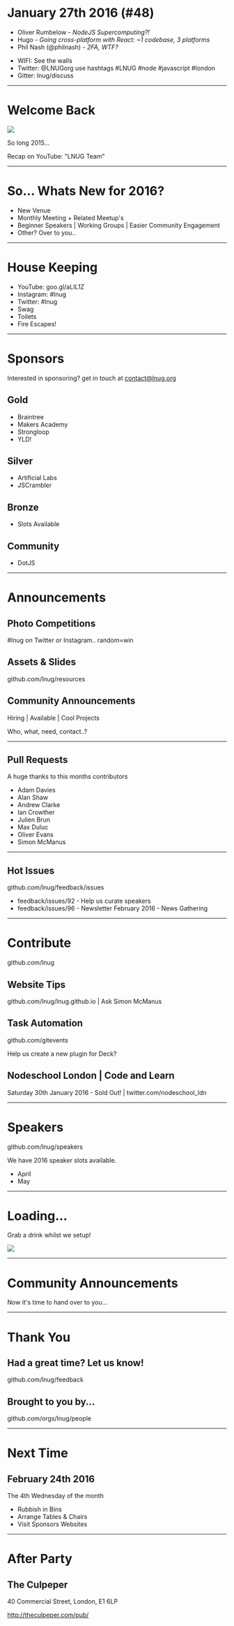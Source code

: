 
<!--
master: landing-slide
-->
<object id="logo" type="image/svg+xml" data="images/lnug-logo.svg"></object>
# January 27th 2016 (#48)

<ul class="speakers">
  <li class="speaker-card">Oliver Rumbelow - <em>NodeJS Supercomputing?!</em></li>
  <li class="speaker-card">Hugo - <em>Going cross-platform with React: ~1 codebase, 3 platforms</em></li>
  <li class="speaker-card">Phil Nash (@philnash) - <em>2FA, WTF?</em></li>
</ul>

<ul class="information">
  <li class="information-item">WIFI: See the walls</li>
  <li class="information-item">Twitter: @LNUGorg use hashtags #LNUG #node #javascript #london</li>
  <li class="information-item">Gitter: lnug/discuss</li>
</ul>

---
<!--
master: image
-->

# Welcome Back

![](images/explosion.gif)

So long 2015...

Recap on YouTube: "LNUG Team"

---
<!--
master: bullet-slide
-->

# So... Whats New for 2016?

- New Venue
- Monthly Meeting + Related Meetup's
- Beginner Speakers | Working Groups | Easier Community Engagement
- Other? Over to you..

---
<!--
master: bullet-slide
-->

# House Keeping

* YouTube: goo.gl/aLIL1Z
* Instagram: #lnug
* Twitter: #lnug
* Swag
* Toilets
* Fire Escapes!

---
<!--
master: sponsor-slide
-->

# Sponsors
Interested in sponsoring? get in touch at contact@lnug.org

## Gold
* Braintree
* Makers Academy
* Strongloop
* YLD!

## Silver
* Artificial Labs
* JSCrambler

## Bronze
* Slots Available

## Community
* DotJS

---
<!--
master: basic-slide
-->

# Announcements

## Photo Competitions
#lnug on Twitter or Instagram.. random=win

## Assets & Slides
github.com/lnug/resources

## Community Announcements
Hiring | Available | Cool Projects

Who, what, need, contact..?

---
<!--
master: bullet-caption-slide
-->

## Pull Requests
A huge thanks to this months contributors
* Adam Davies
* Alan Shaw
* Andrew Clarke
* Ian Crowther
* Julien Brun
* Max Duluc
* Oliver Evans
* Simon McManus

---
<!--
master: bullet-caption-slide
-->

## Hot Issues
github.com/lnug/feedback/issues

* feedback/issues/92 - Help us curate speakers
* feedback/issues/96 - Newsletter February 2016 - News Gathering

---
<!--
master: basic-caption-slide
-->

# Contribute
github.com/lnug

## Website Tips
github.com/lnug/lnug.github.io | Ask Simon McManus

## Task Automation
github.com/gitevents

Help us create a new plugin for Deck?

## Nodeschool London | Code and Learn
Saturday 30th January 2016 - Sold Out! | twitter.com/nodeschool_ldn

---
<!--
master: bullet-caption-slide
-->

# Speakers
github.com/lnug/speakers

We have 2016 speaker slots available.

* April
* May

---
<!--
master: image
-->

# Loading...
Grab a drink whilst we setup!

![](images/break.gif)

---
<!--
master: image
-->

# Community Announcements
Now it's time to hand over to you...

---
<!--
master: basic-slide
-->

# Thank You

## Had a great time? Let us know!
github.com/lnug/feedback

## Brought to you by...
github.com/orgs/lnug/people

---
<!--
master: bullet-caption-slide
-->

# Next Time
## February 24th 2016
The 4th Wednesday of the month

* Rubbish in Bins
* Arrange Tables & Chairs
* Visit Sponsors Websites

---
<!--
master: basic-slide
-->

# After Party

## The Culpeper

40 Commercial Street,
London,
E1 6LP

http://theculpeper.com/pub/
